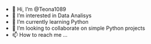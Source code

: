 - 👋 Hi, I’m @Teona1089
- 👀 I’m interested in Data Analisys
- 🌱 I’m currently learning Python
- 💞️ I’m looking to collaborate on simple Python projects 
- 📫 How to reach me ...

<!---
Teona1089/Teona1089 is a ✨ special ✨ repository because its `README.md` (this file) appears on your GitHub profile.
You can click the Preview link to take a look at your changes.
--->

